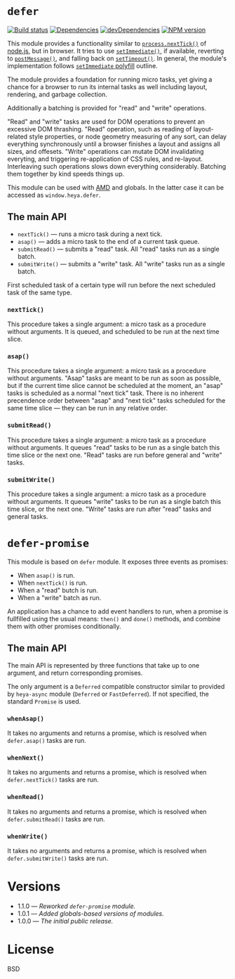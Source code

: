 # `defer`

[![Build status][travis-image]][travis-url]
[![Dependencies][deps-image]][deps-url]
[![devDependencies][dev-deps-image]][dev-deps-url]
[![NPM version][npm-image]][npm-url]


This module provides a functionality similar to [`process.nextTick()`](https://nodejs.org/docs/latest/api/process.html#process_process_nexttick_callback_arg)
of [node.js](https://nodejs.org/en/), but in browser. It tries to use [`setImmediate()`](https://developer.mozilla.org/en-US/docs/Web/API/Window/setImmediate),
if available, reverting to [`postMessage()`](https://developer.mozilla.org/en-US/docs/Web/API/window/postMessage), and falling back on
[`setTimeout()`](https://developer.mozilla.org/en-US/docs/Web/API/WindowTimers/setTimeout). In general, the module's implementation follows
[`setImmediate` polyfill](https://github.com/YuzuJS/setImmediate) outline.

The module provides a foundation for running micro tasks, yet giving a chance for a browser to run its internal tasks as well including layout,
rendering, and garbage collection.

Additionally a batching is provided for "read" and "write" operations.

"Read" and "write" tasks are used for DOM operations to prevent an excessive DOM thrashing. "Read" operation, such as reading of layout-related style properties,
or node geometry measuring of any sort, can delay everything synchronously until a browser finishes a layout and assigns all sizes, and offesets.
"Write" operations can mutate DOM invalidating everyting, and triggering re-application of CSS rules, and re-layout. Interleaving such operations slows down
everything considerably. Batching them together by kind speeds things up.

This module can be used with [AMD]() and globals. In the latter case it can be accessed as `window.heya.defer`.

## The main API

* `nextTick()` &mdash; runs a micro task during a next tick.
* `asap()` &mdash; adds a micro task to the end of a current task queue.
* `submitRead()` &mdash; submits a "read" task. All "read" tasks run as a single batch.
* `submitWrite()` &mdash; submits a "write" task. All "write" tasks run as a single batch.

First scheduled task of a certain type will run before the next scheduled task of the same type.

### `nextTick()`

This procedure takes a single argument: a micro task as a procedure without arguments. It is queued, and scheduled to be run at the next time slice.

### `asap()`

This procedure takes a single argument: a micro task as a procedure without arguments. "Asap" tasks are meant to be run as soon as possible, but if the current time slice cannot be scheduled at the moment, an "asap" tasks is scheduled as a normal "next tick" task. There is no inherent precendence order between "asap" and "next tick" tasks scheduled for the same time slice &mdash; they can be run in any relative order.

### `submitRead()`

This procedure takes a single argument: a micro task as a procedure without arguments. It queues "read" tasks to be run as a single batch this time slice or the next one. "Read" tasks are run before general and "write" tasks.


### `submitWrite()`

This procedure takes a single argument: a micro task as a procedure without arguments. It queues "write" tasks to be run as a single batch this time slice, or the next one. "Write" tasks are run after "read" tasks and general tasks.

# `defer-promise`

This module is based on `defer` module. It exposes three events as promises:

* When `asap()` is run.
* When `nextTick()` is run.
* When a "read" butch is run.
* When a "write" batch as run.

An application has a chance to add event handlers to run, when a promise is fullfilled using the usual means: `then()` and `done()` methods, and combine them
with other promises conditionally.

## The main API

The main API is represented by three functions that take up to one argument, and return corresponding promises.

The only argument is a `Deferred` compatible constructor similar to provided by `heya-async` module (`Deferred` or `FastDeferred`). If not specified,
the standard `Promise` is used.

### `whenAsap()`

It takes no arguments and returns a promise, which is resolved when `defer.asap()` tasks are run.

### `whenNext()`

It takes no arguments and returns a promise, which is resolved when `defer.nextTick()` tasks are run.

### `whenRead()`

It takes no arguments and returns a promise, which is resolved when `defer.submitRead()` tasks are run.

### `whenWrite()`

It takes no arguments and returns a promise, which is resolved when `defer.submitWrite()` tasks are run.

# Versions

- 1.1.0 &mdash; *Reworked `defer-promise` module.*
- 1.0.1 &mdash; *Added globals-based versions of modules.*
- 1.0.0 &mdash; *The initial public release.*

# License

BSD


[npm-image]:      https://img.shields.io/npm/v/heya-defer.svg
[npm-url]:        https://npmjs.org/package/heya-defer
[deps-image]:     https://img.shields.io/david/heya/defer.svg
[deps-url]:       https://david-dm.org/heya/defer
[dev-deps-image]: https://img.shields.io/david/dev/heya/defer.svg
[dev-deps-url]:   https://david-dm.org/heya/defer#info=devDependencies
[travis-image]:   https://img.shields.io/travis/heya/defer.svg
[travis-url]:     https://travis-ci.org/heya/defer
